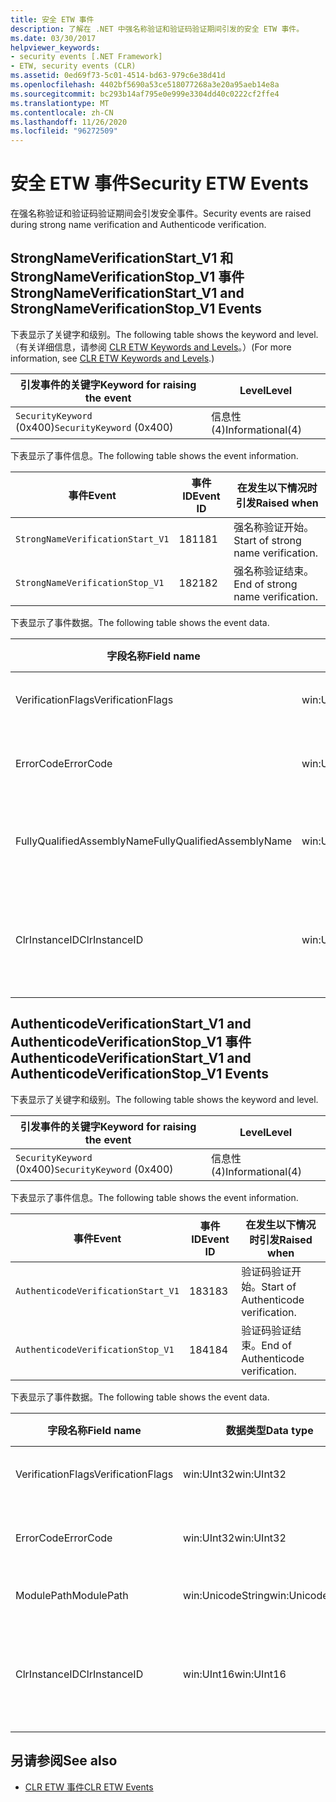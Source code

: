 ```yaml
---
title: 安全 ETW 事件
description: 了解在 .NET 中强名称验证和验证码验证期间引发的安全 ETW 事件。
ms.date: 03/30/2017
helpviewer_keywords:
- security events [.NET Framework]
- ETW, security events (CLR)
ms.assetid: 0ed69f73-5c01-4514-bd63-979c6e38d41d
ms.openlocfilehash: 4402bf5690a53ce518077268a3e20a95aeb14e8a
ms.sourcegitcommit: bc293b14af795e0e999e3304dd40c0222cf2ffe4
ms.translationtype: MT
ms.contentlocale: zh-CN
ms.lasthandoff: 11/26/2020
ms.locfileid: "96272509"
---
```

# <a name="security-etw-events"></a><span data-ttu-id="06a08-103">安全 ETW 事件</span><span class="sxs-lookup"><span data-stu-id="06a08-103">Security ETW Events</span></span>

<span data-ttu-id="06a08-104">在强名称验证和验证码验证期间会引发安全事件。</span><span class="sxs-lookup"><span data-stu-id="06a08-104">Security events are raised during strong name verification and Authenticode verification.</span></span>  

## <a name="strongnameverificationstart_v1-and-strongnameverificationstop_v1-events"></a><span data-ttu-id="06a08-105">StrongNameVerificationStart_V1 和 StrongNameVerificationStop_V1 事件</span><span class="sxs-lookup"><span data-stu-id="06a08-105">StrongNameVerificationStart_V1 and StrongNameVerificationStop_V1 Events</span></span>  

 <span data-ttu-id="06a08-106">下表显示了关键字和级别。</span><span class="sxs-lookup"><span data-stu-id="06a08-106">The following table shows the keyword and level.</span></span> <span data-ttu-id="06a08-107">（有关详细信息，请参阅 [CLR ETW Keywords and Levels](clr-etw-keywords-and-levels.md)。）</span><span class="sxs-lookup"><span data-stu-id="06a08-107">(For more information, see [CLR ETW Keywords and Levels](clr-etw-keywords-and-levels.md).)</span></span>  
  
|<span data-ttu-id="06a08-108">引发事件的关键字</span><span class="sxs-lookup"><span data-stu-id="06a08-108">Keyword for raising the event</span></span>|<span data-ttu-id="06a08-109">Level</span><span class="sxs-lookup"><span data-stu-id="06a08-109">Level</span></span>|  
|-----------------------------------|-----------|  
|<span data-ttu-id="06a08-110">`SecurityKeyword` (0x400)</span><span class="sxs-lookup"><span data-stu-id="06a08-110">`SecurityKeyword` (0x400)</span></span>|<span data-ttu-id="06a08-111">信息性 (4)</span><span class="sxs-lookup"><span data-stu-id="06a08-111">Informational(4)</span></span>|  
  
 <span data-ttu-id="06a08-112">下表显示了事件信息。</span><span class="sxs-lookup"><span data-stu-id="06a08-112">The following table shows the event information.</span></span>  
  
|<span data-ttu-id="06a08-113">事件</span><span class="sxs-lookup"><span data-stu-id="06a08-113">Event</span></span>|<span data-ttu-id="06a08-114">事件 ID</span><span class="sxs-lookup"><span data-stu-id="06a08-114">Event ID</span></span>|<span data-ttu-id="06a08-115">在发生以下情况时引发</span><span class="sxs-lookup"><span data-stu-id="06a08-115">Raised when</span></span>|  
|-----------|--------------|-----------------|  
|`StrongNameVerificationStart_V1`|<span data-ttu-id="06a08-116">181</span><span class="sxs-lookup"><span data-stu-id="06a08-116">181</span></span>|<span data-ttu-id="06a08-117">强名称验证开始。</span><span class="sxs-lookup"><span data-stu-id="06a08-117">Start of strong name verification.</span></span>|  
|`StrongNameVerificationStop_V1`|<span data-ttu-id="06a08-118">182</span><span class="sxs-lookup"><span data-stu-id="06a08-118">182</span></span>|<span data-ttu-id="06a08-119">强名称验证结束。</span><span class="sxs-lookup"><span data-stu-id="06a08-119">End of strong name verification.</span></span>|  
  
 <span data-ttu-id="06a08-120">下表显示了事件数据。</span><span class="sxs-lookup"><span data-stu-id="06a08-120">The following table shows the event data.</span></span>  
  
|<span data-ttu-id="06a08-121">字段名称</span><span class="sxs-lookup"><span data-stu-id="06a08-121">Field name</span></span>|<span data-ttu-id="06a08-122">数据类型</span><span class="sxs-lookup"><span data-stu-id="06a08-122">Data type</span></span>|<span data-ttu-id="06a08-123">说明</span><span class="sxs-lookup"><span data-stu-id="06a08-123">Description</span></span>|  
|----------------|---------------|-----------------|  
|<span data-ttu-id="06a08-124">VerificationFlags</span><span class="sxs-lookup"><span data-stu-id="06a08-124">VerificationFlags</span></span>|<span data-ttu-id="06a08-125">win:UInt32</span><span class="sxs-lookup"><span data-stu-id="06a08-125">win:UInt32</span></span>|<span data-ttu-id="06a08-126">验证标志。</span><span class="sxs-lookup"><span data-stu-id="06a08-126">The verification flags.</span></span>|  
|<span data-ttu-id="06a08-127">ErrorCode</span><span class="sxs-lookup"><span data-stu-id="06a08-127">ErrorCode</span></span>|<span data-ttu-id="06a08-128">win:UInt32</span><span class="sxs-lookup"><span data-stu-id="06a08-128">win:UInt32</span></span>|<span data-ttu-id="06a08-129">HResult 错误代码。</span><span class="sxs-lookup"><span data-stu-id="06a08-129">The HResult error code.</span></span>|  
|<span data-ttu-id="06a08-130">FullyQualifiedAssemblyName</span><span class="sxs-lookup"><span data-stu-id="06a08-130">FullyQualifiedAssemblyName</span></span>|<span data-ttu-id="06a08-131">win:UnicodeString</span><span class="sxs-lookup"><span data-stu-id="06a08-131">win:UnicodeString</span></span>|<span data-ttu-id="06a08-132">完全限定程序集名称。</span><span class="sxs-lookup"><span data-stu-id="06a08-132">The fully qualified assembly name.</span></span>|  
|<span data-ttu-id="06a08-133">ClrInstanceID</span><span class="sxs-lookup"><span data-stu-id="06a08-133">ClrInstanceID</span></span>|<span data-ttu-id="06a08-134">win:UInt16</span><span class="sxs-lookup"><span data-stu-id="06a08-134">win:UInt16</span></span>|<span data-ttu-id="06a08-135">CLR 或 CoreCLR 的实例的唯一 ID。</span><span class="sxs-lookup"><span data-stu-id="06a08-135">Unique ID for the instance of CLR or CoreCLR.</span></span>|  

## <a name="authenticodeverificationstart_v1-and-authenticodeverificationstop_v1-events"></a><span data-ttu-id="06a08-136">AuthenticodeVerificationStart_V1 and AuthenticodeVerificationStop_V1 事件</span><span class="sxs-lookup"><span data-stu-id="06a08-136">AuthenticodeVerificationStart_V1 and AuthenticodeVerificationStop_V1 Events</span></span>  

 <span data-ttu-id="06a08-137">下表显示了关键字和级别。</span><span class="sxs-lookup"><span data-stu-id="06a08-137">The following table shows the keyword and level.</span></span>  
  
|<span data-ttu-id="06a08-138">引发事件的关键字</span><span class="sxs-lookup"><span data-stu-id="06a08-138">Keyword for raising the event</span></span>|<span data-ttu-id="06a08-139">Level</span><span class="sxs-lookup"><span data-stu-id="06a08-139">Level</span></span>|  
|-----------------------------------|-----------|  
|<span data-ttu-id="06a08-140">`SecurityKeyword` (0x400)</span><span class="sxs-lookup"><span data-stu-id="06a08-140">`SecurityKeyword` (0x400)</span></span>|<span data-ttu-id="06a08-141">信息性 (4)</span><span class="sxs-lookup"><span data-stu-id="06a08-141">Informational(4)</span></span>|  
  
 <span data-ttu-id="06a08-142">下表显示了事件信息。</span><span class="sxs-lookup"><span data-stu-id="06a08-142">The following table shows the event information.</span></span>  
  
|<span data-ttu-id="06a08-143">事件</span><span class="sxs-lookup"><span data-stu-id="06a08-143">Event</span></span>|<span data-ttu-id="06a08-144">事件 ID</span><span class="sxs-lookup"><span data-stu-id="06a08-144">Event ID</span></span>|<span data-ttu-id="06a08-145">在发生以下情况时引发</span><span class="sxs-lookup"><span data-stu-id="06a08-145">Raised when</span></span>|  
|-----------|--------------|-----------------|  
|`AuthenticodeVerificationStart_V1`|<span data-ttu-id="06a08-146">183</span><span class="sxs-lookup"><span data-stu-id="06a08-146">183</span></span>|<span data-ttu-id="06a08-147">验证码验证开始。</span><span class="sxs-lookup"><span data-stu-id="06a08-147">Start of Authenticode verification.</span></span>|  
|`AuthenticodeVerificationStop_V1`|<span data-ttu-id="06a08-148">184</span><span class="sxs-lookup"><span data-stu-id="06a08-148">184</span></span>|<span data-ttu-id="06a08-149">验证码验证结束。</span><span class="sxs-lookup"><span data-stu-id="06a08-149">End of Authenticode verification.</span></span>|  
  
 <span data-ttu-id="06a08-150">下表显示了事件数据。</span><span class="sxs-lookup"><span data-stu-id="06a08-150">The following table shows the event data.</span></span>  
  
|<span data-ttu-id="06a08-151">字段名称</span><span class="sxs-lookup"><span data-stu-id="06a08-151">Field name</span></span>|<span data-ttu-id="06a08-152">数据类型</span><span class="sxs-lookup"><span data-stu-id="06a08-152">Data type</span></span>|<span data-ttu-id="06a08-153">说明</span><span class="sxs-lookup"><span data-stu-id="06a08-153">Description</span></span>|  
|----------------|---------------|-----------------|  
|<span data-ttu-id="06a08-154">VerificationFlags</span><span class="sxs-lookup"><span data-stu-id="06a08-154">VerificationFlags</span></span>|<span data-ttu-id="06a08-155">win:UInt32</span><span class="sxs-lookup"><span data-stu-id="06a08-155">win:UInt32</span></span>|<span data-ttu-id="06a08-156">验证标志。</span><span class="sxs-lookup"><span data-stu-id="06a08-156">The verification flags.</span></span>|  
|<span data-ttu-id="06a08-157">ErrorCode</span><span class="sxs-lookup"><span data-stu-id="06a08-157">ErrorCode</span></span>|<span data-ttu-id="06a08-158">win:UInt32</span><span class="sxs-lookup"><span data-stu-id="06a08-158">win:UInt32</span></span>|<span data-ttu-id="06a08-159">HResult 错误代码。</span><span class="sxs-lookup"><span data-stu-id="06a08-159">The HResult error code.</span></span>|  
|<span data-ttu-id="06a08-160">ModulePath</span><span class="sxs-lookup"><span data-stu-id="06a08-160">ModulePath</span></span>|<span data-ttu-id="06a08-161">win:UnicodeString</span><span class="sxs-lookup"><span data-stu-id="06a08-161">win:UnicodeString</span></span>|<span data-ttu-id="06a08-162">模块路径。</span><span class="sxs-lookup"><span data-stu-id="06a08-162">The module path.</span></span>|  
|<span data-ttu-id="06a08-163">ClrInstanceID</span><span class="sxs-lookup"><span data-stu-id="06a08-163">ClrInstanceID</span></span>|<span data-ttu-id="06a08-164">win:UInt16</span><span class="sxs-lookup"><span data-stu-id="06a08-164">win:UInt16</span></span>|<span data-ttu-id="06a08-165">CLR 或 CoreCLR 的实例的唯一 ID。</span><span class="sxs-lookup"><span data-stu-id="06a08-165">Unique ID for the instance of CLR or CoreCLR.</span></span>|  
  
## <a name="see-also"></a><span data-ttu-id="06a08-166">另请参阅</span><span class="sxs-lookup"><span data-stu-id="06a08-166">See also</span></span>

- [<span data-ttu-id="06a08-167">CLR ETW 事件</span><span class="sxs-lookup"><span data-stu-id="06a08-167">CLR ETW Events</span></span>](clr-etw-events.md)
